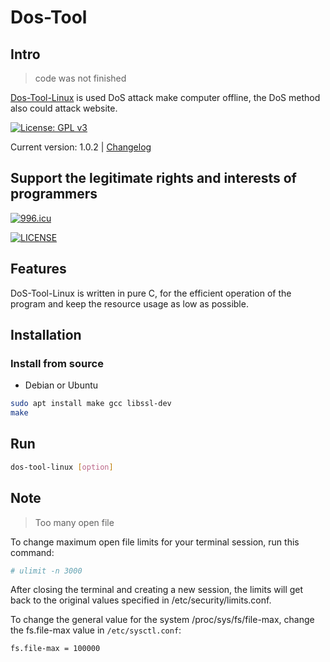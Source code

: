 # Dos-Tool

## Intro

> code was not finished

[Dos-Tool-Linux](https://github.com/rikonaka/DoS-Tool-Linux) is used DoS attack make computer offline, the DoS method also could attack website.

[![License: GPL v3](https://img.shields.io/badge/License-GPLv3-blue.svg)](https://www.gnu.org/licenses/gpl-3.0)

Current version: 1.0.2 | [Changelog](CHANGELOG.md)

## Support the legitimate rights and interests of programmers

[![996.icu](https://img.shields.io/badge/link-996.icu-red.svg)](https://996.icu)

[![LICENSE](https://img.shields.io/badge/license-NPL%20(The%20996%20Prohibited%20License)-blue.svg)](https://github.com/996icu/996.ICU/blob/master/LICENSE)

## Features

DoS-Tool-Linux is written in pure C, for the efficient operation of the program and keep the resource usage as low as possible.

## Installation

### Install from source

- Debian or Ubuntu

```bash
sudo apt install make gcc libssl-dev
make
```

## Run

```bash
dos-tool-linux [option]
```

## Note

> Too many open file

To change maximum open file limits for your terminal session, run this command:

```bash
# ulimit -n 3000
```

After closing the terminal and creating a new session, the limits will get back to the original values specified in /etc/security/limits.conf.

To change the general value for the system /proc/sys/fs/file-max, change the fs.file-max value in `/etc/sysctl.conf`:

```bash
fs.file-max = 100000
```
